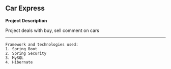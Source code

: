 
## Car Express

**Project Description**

Project deals with buy, sell comment on cars

---
```
Framework and technologies used:
1. Spring Boot
2. Spring Security
3. MySQL
4. Hibernate

```